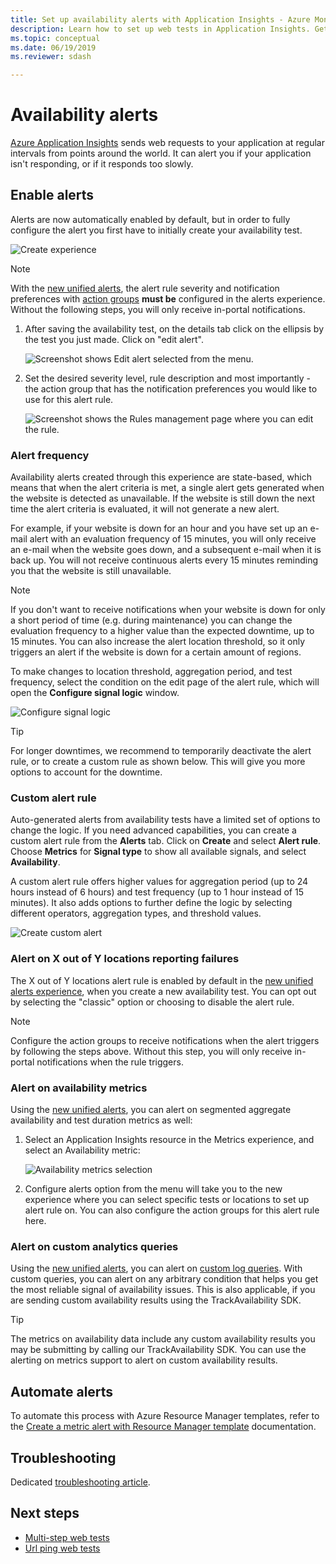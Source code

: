 ```yaml
---
title: Set up availability alerts with Application Insights - Azure Monitor | Microsoft Docs
description: Learn how to set up web tests in Application Insights. Get alerts if a website becomes unavailable or responds slowly.
ms.topic: conceptual
ms.date: 06/19/2019
ms.reviewer: sdash

---
```


# Availability alerts

[Azure Application Insights](./app-insights-overview.md) sends web requests to your application at regular intervals from points around the world. It can alert you if your application isn't responding, or if it responds too slowly.

## Enable alerts

Alerts are now automatically enabled by default, but in order to fully configure the alert you first have to initially create your availability test.

![Create experience](./media/availability-alerts/create-test.png)

> [!NOTE]
>  With the [new unified alerts](../alerts/alerts-overview.md), the alert rule severity and notification preferences with [action groups](../alerts/action-groups.md) **must be** configured in the alerts experience. Without the following steps, you will only receive in-portal notifications.

1. After saving the availability test, on the details tab click on the ellipsis by the test you just made. Click on "edit alert".

   ![Screenshot shows Edit alert selected from the menu.](./media/availability-alerts/edit-alert.png)

2. Set the desired severity level, rule description and most importantly - the action group that has the notification preferences you would like to use for this alert rule.

   ![Screenshot shows the Rules management page where you can edit the rule.](./media/availability-alerts/set-action-group.png)

### Alert frequency

Availability alerts created through this experience are state-based, which means that when the alert criteria is met, a single alert gets generated when the website is detected as unavailable. If the website is still down the next time the alert criteria is evaluated, it will not generate a new alert.

For example, if your website is down for an hour and you have set up an e-mail alert with an evaluation frequency of 15 minutes, you will only receive an e-mail when the website goes down, and a subsequent e-mail when it is back up. You will not receive continuous alerts every 15 minutes reminding you that the website is still unavailable.

> [!NOTE]
> If you don't want to receive notifications when your website is down for only a short period of time (e.g. during maintenance) you can change the evaluation frequency to a higher value than the expected downtime, up to 15 minutes. You can also increase the alert location threshold, so it only triggers an alert if the website is down for a certain amount of regions.

To make changes to location threshold, aggregation period, and test frequency, select the condition on the edit page of the alert rule, which will open the **Configure signal logic** window.

![Configure signal logic](./media/availability-alerts/configure-signal-logic.png)

> [!TIP]
> For longer downtimes, we recommend to temporarily deactivate the alert rule, or to create a custom rule as shown below. This will give you more options to account for the downtime.

### Custom alert rule

Auto-generated alerts from availability tests have a limited set of options to change the logic. If you need advanced capabilities, you can create a custom alert rule from the **Alerts** tab. Click on **Create** and select **Alert rule**. Choose **Metrics** for **Signal type** to show all available signals, and select **Availability**.

A custom alert rule offers higher values for aggregation period (up to 24 hours instead of 6 hours) and test frequency (up to 1 hour instead of 15 minutes). It also adds options to further define the logic by selecting different operators, aggregation types, and threshold values.

![Create custom alert](./media/availability-alerts/create-custom-alert.png)

### Alert on X out of Y locations reporting failures

The X out of Y locations alert rule is enabled by default in the [new unified alerts experience](../alerts/alerts-overview.md), when you create a new availability test. You can opt out by selecting the "classic" option or choosing to disable the alert rule.

> [!NOTE]
> Configure the action groups to receive notifications when the alert triggers by following the steps above. Without this step, you will only receive in-portal notifications when the rule triggers.
>

### Alert on availability metrics

Using the [new unified alerts](../alerts/alerts-overview.md), you can alert on segmented aggregate availability and test duration metrics as well:

1. Select an Application Insights resource in the Metrics experience, and select an Availability metric:

    ![Availability metrics selection](./media/availability-alerts/select-metric.png)

2. Configure alerts option from the menu will take you to the new experience where you can select specific tests or locations to set up alert rule on. You can also configure the action groups for this alert rule here.

### Alert on custom analytics queries

Using the [new unified alerts](../alerts/alerts-overview.md), you can alert on [custom log queries](../alerts/alerts-unified-log.md). With custom queries, you can alert on any arbitrary condition that helps you get the most reliable signal of availability issues. This is also applicable, if you are sending custom availability results using the TrackAvailability SDK.

> [!Tip]
> The metrics on availability data include any custom availability results you may be submitting by calling our TrackAvailability SDK. You can use the alerting on metrics support to alert on custom availability results.
>

## Automate alerts

To automate this process with Azure Resource Manager templates, refer to the [Create a metric alert with Resource Manager template](../alerts/alerts-metric-create-templates.md#template-for-an-availability-test-along-with-a-metric-alert) documentation.

## Troubleshooting

Dedicated [troubleshooting article](troubleshoot-availability.md).

## Next steps

* [Multi-step web tests](availability-multistep.md)
* [Url ping web tests](monitor-web-app-availability.md)

